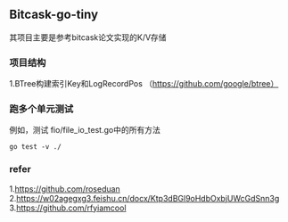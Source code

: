 
## Bitcask-go-tiny  
其项目主要是参考bitcask论文实现的K/V存储    


### 项目结构    
1.BTree构建索引Key和LogRecordPos （https://github.com/google/btree）


### 跑多个单元测试
例如，测试 fio/file_io_test.go中的所有方法 
```shell
go test -v ./
```


### refer
1.https://github.com/roseduan       
2.https://w02agegxg3.feishu.cn/docx/Ktp3dBGl9oHdbOxbjUWcGdSnn3g         
3.https://github.com/rfyiamcool     



